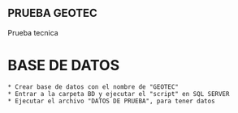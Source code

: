 ## PRUEBA GEOTEC
 Prueba tecnica


# BASE DE DATOS
	* Crear base de datos con el nombre de "GEOTEC"
	* Entrar a la carpeta BD y ejecutar el "script" en SQL SERVER
	* Ejecutar el archivo "DATOS DE PRUEBA", para tener datos